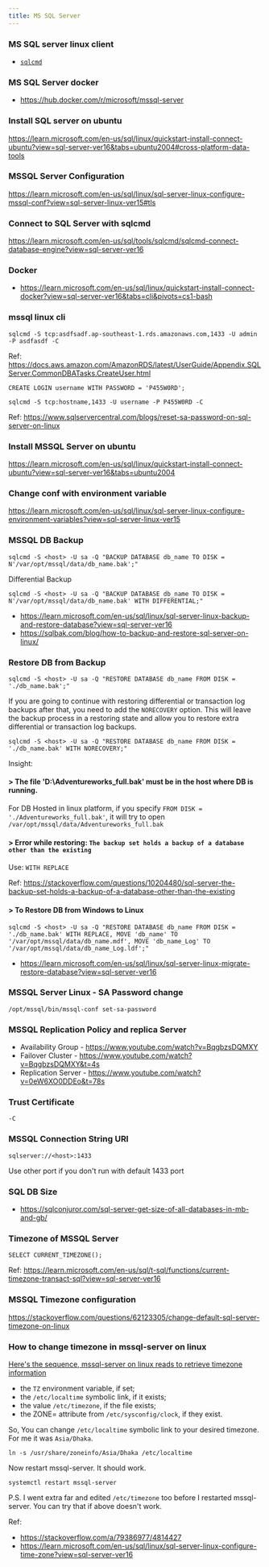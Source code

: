 ```yaml
---
title: MS SQL Server
---
```


### MS SQL server linux client

- [`sqlcmd`](https://learn.microsoft.com/en-us/sql/linux/sql-server-linux-setup-tools?view=sql-server-ver16&tabs=ubuntu-install)

### MS SQL Server docker 

- https://hub.docker.com/r/microsoft/mssql-server

### Install SQL server on ubuntu

https://learn.microsoft.com/en-us/sql/linux/quickstart-install-connect-ubuntu?view=sql-server-ver16&tabs=ubuntu2004#cross-platform-data-tools

### MSSQL Server Configuration

https://learn.microsoft.com/en-us/sql/linux/sql-server-linux-configure-mssql-conf?view=sql-server-linux-ver15#tls

### Connect to SQL Server with sqlcmd

https://learn.microsoft.com/en-us/sql/tools/sqlcmd/sqlcmd-connect-database-engine?view=sql-server-ver16


### Docker

- https://learn.microsoft.com/en-us/sql/linux/quickstart-install-connect-docker?view=sql-server-ver16&tabs=cli&pivots=cs1-bash

### mssql linux cli

```
sqlcmd -S tcp:asdfsadf.ap-southeast-1.rds.amazonaws.com,1433 -U admin -P asdfasdf -C
```

Ref: https://docs.aws.amazon.com/AmazonRDS/latest/UserGuide/Appendix.SQLServer.CommonDBATasks.CreateUser.html

```
CREATE LOGIN username WITH PASSWORD = 'P455W0RD';
```

```
sqlcmd -S tcp:hostname,1433 -U username -P P455W0RD -C

```
Ref: https://www.sqlservercentral.com/blogs/reset-sa-password-on-sql-server-on-linux

### Install MSSQL Server on ubuntu

https://learn.microsoft.com/en-us/sql/linux/quickstart-install-connect-ubuntu?view=sql-server-ver16&tabs=ubuntu2004

### Change conf with environment variable 

https://learn.microsoft.com/en-us/sql/linux/sql-server-linux-configure-environment-variables?view=sql-server-linux-ver15

### MSSQL DB Backup

```
sqlcmd -S <host> -U sa -Q "BACKUP DATABASE db_name TO DISK = N'/var/opt/mssql/data/db_name.bak';"
```

Differential Backup 

```
sqlcmd -S <host> -U sa -Q "BACKUP DATABASE db_name TO DISK = N'/var/opt/mssql/data/db_name.bak' WITH DIFFERENTIAL;"
```

- https://learn.microsoft.com/en-us/sql/linux/sql-server-linux-backup-and-restore-database?view=sql-server-ver16
- https://sqlbak.com/blog/how-to-backup-and-restore-sql-server-on-linux/


### Restore DB from Backup


```
sqlcmd -S <host> -U sa -Q "RESTORE DATABASE db_name FROM DISK = './db_name.bak';"
```

If you are going to continue with restoring differential or transaction log backups after that, you need to add the `NORECOVERY` option. This will leave the backup process in a restoring state and allow you to restore extra differential or transaction log backups.

```
sqlcmd -S <host> -U sa -Q "RESTORE DATABASE db_name FROM DISK = './db_name.bak' WITH NORECOVERY;"
```

Insight: 

#### > The file 'D:\Adventureworks_full.bak' must be in the host where DB is running. 

For DB Hosted in linux platform, if you specify `FROM DISK = './Adventureworks_full.bak'`, it will try to open `/var/opt/mssql/data/Adventureworks_full.bak`


#### > Error while restoring: `The backup set holds a backup of a database other than the existing`

Use: `WITH REPLACE`

Ref: https://stackoverflow.com/questions/10204480/sql-server-the-backup-set-holds-a-backup-of-a-database-other-than-the-existing

#### > To Restore DB from Windows to Linux 

```
sqlcmd -S <host> -U sa -Q "RESTORE DATABASE db_name FROM DISK = './db_name.bak' WITH REPLACE, MOVE 'db_name' TO '/var/opt/mssql/data/db_name.mdf', MOVE 'db_name_Log' TO '/var/opt/mssql/data/db_name_Log.ldf';"
```
- https://learn.microsoft.com/en-us/sql/linux/sql-server-linux-migrate-restore-database?view=sql-server-ver16

### MSSQL Server Linux - SA Password change 

```
/opt/mssql/bin/mssql-conf set-sa-password
```

### MSSQL Replication Policy and replica Server 

- Availability Group - https://www.youtube.com/watch?v=BqgbzsDQMXY
- Failover Cluster - https://www.youtube.com/watch?v=BqgbzsDQMXY&t=4s
- Replication Server - https://www.youtube.com/watch?v=0eW6XO0DDEo&t=78s


### Trust Certificate 

`-C`

### MSSQL Connection String URI

`sqlserver://<host>:1433`

Use other port if you don't run with default 1433 port

### SQL DB Size

- https://sqlconjuror.com/sql-server-get-size-of-all-databases-in-mb-and-gb/

### Timezone of MSSQL Server

```
SELECT CURRENT_TIMEZONE();
```

Ref: https://learn.microsoft.com/en-us/sql/t-sql/functions/current-timezone-transact-sql?view=sql-server-ver16

### MSSQL Timezone configuration 

https://stackoverflow.com/questions/62123305/change-default-sql-server-timezone-on-linux

### How to change timezone in mssql-server on linux

[Here's the sequence, mssql-server on linux reads to retrieve timezone information](https://learn.microsoft.com/en-us/sql/linux/sql-server-linux-configure-time-zone?view=sql-server-ver16)

- the `TZ` environment variable, if set;
- the `/etc/localtime` symbolic link, if it exists;
- the value `/etc/timezone`, if the file exists;
- the ZONE= attribute from `/etc/sysconfig/clock`, if they exist.

So, You can change `/etc/localtime` symbolic link to your desired timezone. For me it was `Asia/Dhaka`.

```
ln -s /usr/share/zoneinfo/Asia/Dhaka /etc/localtime
```

Now restart mssql-server. It should work.

```
systemctl restart mssql-server
```

P.S. I went extra far and edited `/etc/timezone` too before I restarted mssql-server. You can try that if above doesn't work.

Ref: 

- https://stackoverflow.com/a/79386977/4814427
- https://learn.microsoft.com/en-us/sql/linux/sql-server-linux-configure-time-zone?view=sql-server-ver16
